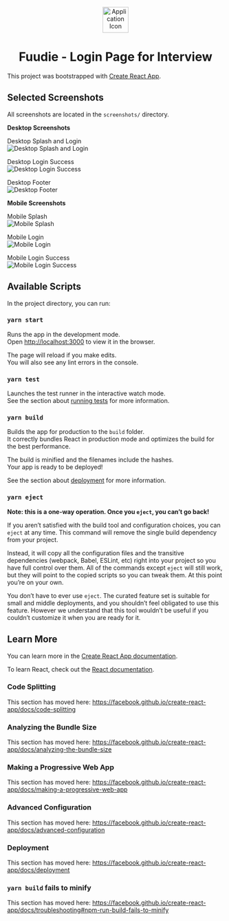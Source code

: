 <p align="center">
  <a href="http://localhost:3000/">
    <img alt="Application Icon" src="./icon.png" width="60" />
  </a>
</p>
<h1 align="center">Fuudie - Login Page for Interview</h1>

This project was bootstrapped with [Create React App](https://github.com/facebook/create-react-app).

## Selected Screenshots

All screenshots are located in the `screenshots/` directory.

**Desktop Screenshots**

Desktop Splash and Login
<br />
![Desktop Splash and Login](https://github.com/lfaivre/interview-login-page/blob/master/screenshots/desktop_login.png?raw=true)

Desktop Login Success
<br />
![Desktop Login Success](https://github.com/lfaivre/interview-login-page/blob/master/screenshots/desktop_login_success.png?raw=true)

Desktop Footer
<br />
![Desktop Footer](https://github.com/lfaivre/interview-login-page/blob/master/screenshots/desktop_footer.png?raw=true)

**Mobile Screenshots**

Mobile Splash
<br />
![Mobile Splash](https://github.com/lfaivre/interview-login-page/blob/master/screenshots/mobile_splash.png?raw=true)

Mobile Login
<br />
![Mobile Login](https://github.com/lfaivre/interview-login-page/blob/master/screenshots/mobile_login.png?raw=true)

Mobile Login Success
<br />
![Mobile Login Success](https://github.com/lfaivre/interview-login-page/blob/master/screenshots/mobile_login_success.png?raw=true)

## Available Scripts

In the project directory, you can run:

### `yarn start`

Runs the app in the development mode.<br />
Open [http://localhost:3000](http://localhost:3000) to view it in the browser.

The page will reload if you make edits.<br />
You will also see any lint errors in the console.

### `yarn test`

Launches the test runner in the interactive watch mode.<br />
See the section about [running tests](https://facebook.github.io/create-react-app/docs/running-tests) for more information.

### `yarn build`

Builds the app for production to the `build` folder.<br />
It correctly bundles React in production mode and optimizes the build for the best performance.

The build is minified and the filenames include the hashes.<br />
Your app is ready to be deployed!

See the section about [deployment](https://facebook.github.io/create-react-app/docs/deployment) for more information.

### `yarn eject`

**Note: this is a one-way operation. Once you `eject`, you can’t go back!**

If you aren’t satisfied with the build tool and configuration choices, you can `eject` at any time. This command will remove the single build dependency from your project.

Instead, it will copy all the configuration files and the transitive dependencies (webpack, Babel, ESLint, etc) right into your project so you have full control over them. All of the commands except `eject` will still work, but they will point to the copied scripts so you can tweak them. At this point you’re on your own.

You don’t have to ever use `eject`. The curated feature set is suitable for small and middle deployments, and you shouldn’t feel obligated to use this feature. However we understand that this tool wouldn’t be useful if you couldn’t customize it when you are ready for it.

## Learn More

You can learn more in the [Create React App documentation](https://facebook.github.io/create-react-app/docs/getting-started).

To learn React, check out the [React documentation](https://reactjs.org/).

### Code Splitting

This section has moved here: https://facebook.github.io/create-react-app/docs/code-splitting

### Analyzing the Bundle Size

This section has moved here: https://facebook.github.io/create-react-app/docs/analyzing-the-bundle-size

### Making a Progressive Web App

This section has moved here: https://facebook.github.io/create-react-app/docs/making-a-progressive-web-app

### Advanced Configuration

This section has moved here: https://facebook.github.io/create-react-app/docs/advanced-configuration

### Deployment

This section has moved here: https://facebook.github.io/create-react-app/docs/deployment

### `yarn build` fails to minify

This section has moved here: https://facebook.github.io/create-react-app/docs/troubleshooting#npm-run-build-fails-to-minify
